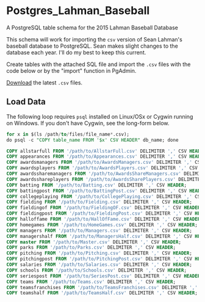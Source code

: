 # Postgres_Lahman_Baseball
A PostgreSQL table schema for the 2015 Lahman Baseball Database

This schema will work for importing the `csv` version of Sean Lahman's baseball database to PostgreSQL. Sean makes slight changes to the database each year. I'll do my best to keep this current.

Create tables with the attached SQL file and import the `.csv` files with the code below or by the "import" function in PgAdmin.

[Download](https://github.com/chadwickbureau/baseballdatabank) the latest `.csv` files.


## Load Data
The following loop requires `psql` installed on Linux/OSx or Cygwin running on Windows. If you don't have Cygwin, see the long-form below.

```sql
for x in $(ls /path/to/files/file_name*.csv); 
do psql -c "COPY table_name FROM '$x' CSV HEADER" db_name; done

```


```sql
COPY allstarfull FROM '/path/to/AllstarFull.csv' DELIMITER ',' CSV HEADER;
COPY appearances FROM '/path/to/Appearances.csv' DELIMITER ',' CSV HEADER;
COPY awardsmanagers FROM '/path/to/AwardsManagers.csv' DELIMITER ',' CSV HEADER;
COPY awardsplayers FROM '/path/to/AwardsPlayers.csv' DELIMITER ',' CSV HEADER;
COPY awardssharemanagers FROM '/path/to/AwardsShareManagers.csv' DELIMITER ',' CSV HEADER;
COPY awardsshareplayers FROM '/path/to/AwardsSharePlayers.csv' DELIMITER ',' CSV HEADER;
COPY batting FROM '/path/to/Batting.csv' DELIMITER ',' CSV HEADER;
COPY battingpost FROM '/path/to/BattingPost.csv' DELIMITER ',' CSV HEADER;
COPY collegeplaying FROM '/path/to/CollegePlaying.csv' DELIMITER ',' CSV HEADER;
COPY fielding FROM '/path/to/Fielding.csv' DELIMITER ',' CSV HEADER;
COPY fieldingof FROM '/path/to/FieldingOF.csv' DELIMITER ',' CSV HEADER;
COPY fieldingpost FROM '/path/to/FieldingPost.csv' DELIMITER ',' CSV HEADER;
COPY halloffame FROM '/path/to/HallOfFame.csv' DELIMITER ',' CSV HEADER;
COPY homegames FROM '/path/to/HomeGames.csv' DELIMITER ',' CSV HEADER;
COPY managers FROM '/path/to/Managers.csv' DELIMITER ',' CSV HEADER;
COPY managershalf FROM '/path/to/ManagersHalf.csv' DELIMITER ',' CSV HEADER;
COPY master FROM '/path/to/Master.csv' DELIMITER ',' CSV HEADER;
COPY parks FROM '/path/to/Parks.csv' DELIMITER ',' CSV HEADER;
COPY pitching FROM '/path/to/Pitching.csv' DELIMITER ',' CSV HEADER;
COPY pitchingpost FROM '/path/to/PitchingPost.csv' DELIMITER ',' CSV HEADER;
COPY salaries FROM '/path/to/Salaries.csv' DELIMITER ',' CSV HEADER;
COPY schools FROM '/path/to/Schools.csv' DELIMITER ',' CSV HEADER;
COPY seriespost FROM '/path/to/SeriesPost.csv' DELIMITER ',' CSV HEADER;
COPY teams FROM '/path/to/Teams.csv' DELIMITER ',' CSV HEADER;
COPY teamsfranchises FROM '/path/to/TeamsFranchises.csv' DELIMITER ',' CSV HEADER;
COPY teamshalf FROM '/path/to/TeamsHalf.csv' DELIMITER ',' CSV HEADER;
```
